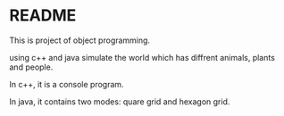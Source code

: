 # README

This is project of object programming.

using c++ and java simulate the world which has diffrent animals, plants and people. 

In c++, it is a console program.

In java, it contains two modes: quare grid and hexagon grid.

